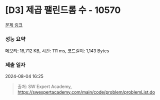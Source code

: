 # [D3] 제곱 팰린드롬 수 - 10570 

[문제 링크](https://swexpertacademy.com/main/code/problem/problemDetail.do?contestProbId=AXO72aaqPrcDFAXS) 

### 성능 요약

메모리: 18,712 KB, 시간: 111 ms, 코드길이: 1,143 Bytes

### 제출 일자

2024-08-04 16:25



> 출처: SW Expert Academy, https://swexpertacademy.com/main/code/problem/problemList.do